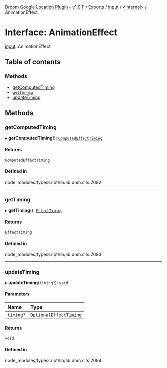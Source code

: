 [Droom Google Location Plugin - v1.0.11](../README.md) / [Exports](../modules.md) / [input](../modules/input.md) / [<internal\>](../modules/input._internal_.md) / AnimationEffect

# Interface: AnimationEffect

[input](../modules/input.md).[<internal>](../modules/input._internal_.md).AnimationEffect

## Table of contents

### Methods

- [getComputedTiming](input._internal_.AnimationEffect.md#getcomputedtiming)
- [getTiming](input._internal_.AnimationEffect.md#gettiming)
- [updateTiming](input._internal_.AnimationEffect.md#updatetiming)

## Methods

### getComputedTiming

▸ **getComputedTiming**(): [`ComputedEffectTiming`](input._internal_.ComputedEffectTiming.md)

#### Returns

[`ComputedEffectTiming`](input._internal_.ComputedEffectTiming.md)

#### Defined in

node_modules/typescript/lib/lib.dom.d.ts:2092

___

### getTiming

▸ **getTiming**(): [`EffectTiming`](input._internal_.EffectTiming.md)

#### Returns

[`EffectTiming`](input._internal_.EffectTiming.md)

#### Defined in

node_modules/typescript/lib/lib.dom.d.ts:2093

___

### updateTiming

▸ **updateTiming**(`timing?`): `void`

#### Parameters

| Name | Type |
| :------ | :------ |
| `timing?` | [`OptionalEffectTiming`](input._internal_.OptionalEffectTiming.md) |

#### Returns

`void`

#### Defined in

node_modules/typescript/lib/lib.dom.d.ts:2094
